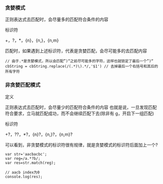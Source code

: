 ### 贪婪模式

正则表达式去匹配时，会尽量多的匹配符合条件的内容

标识符

+，?，\*，{n}，{n,}，{n,m}

匹配时，如果遇到上述标识符，代表是贪婪匹配，会尽可能多的去匹配内容

```
// 由于.*是贪婪模式，所以会匹配”)“之前尽可能多的字符，这样也就锁定了最后一个”)“
cbString = cbString.replace(/(.*)\).*/,'$1') // 去掉最后一个右括号和其后的所有字符
```

### 非贪婪匹配模式

定义

正则表达式去匹配时，会尽量少的匹配符合条件的内容 也就是说，一旦发现匹配符合要求，立马就匹配成功，而不会继续匹配下去(除非有 g，开启下一组匹配)

标识符

+?，??，\*?，{n}?，{n,}?，{n,m}?

可以看到，非贪婪模式的标识符很有规律，就是贪婪模式的标识符后面加上一个?

```
var str='aacbacbc';
var reg=/a.*?b/;
var res=str.match(reg);

// aacb index为0
console.log(res);
```

